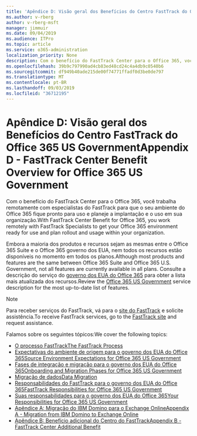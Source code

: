 ```yaml
---
title: 'Apêndice D: Visão geral dos Benefícios do Centro FastTrack do Office 365 US Government'
ms.author: v-rberg
author: v-rberg-msft
manager: jimmuir
ms.date: 09/04/2019
ms.audience: ITPro
ms.topic: article
ms.service: o365-administration
localization_priority: None
description: Com o benefício do FastTrack Center para o Office 365, você trabalha remotamente com especialistas do FastTrack para que o seu ambiente do Office 365 fique pronto para uso e planeje a implantação e o uso em sua organização.
ms.openlocfilehash: 39b9c797990ad4cb83ed48cd24c4a4db9c0540b6
ms.sourcegitcommit: df949b40ade215de00f74771ffadf0d3be0de797
ms.translationtype: MT
ms.contentlocale: pt-BR
ms.lasthandoff: 09/03/2019
ms.locfileid: "36712195"
---
```

# <a name="appendix-d---fasttrack-center-benefit-overview-for-office-365-us-government"></a><span data-ttu-id="d4529-103">Apêndice D: Visão geral dos Benefícios do Centro FastTrack do Office 365 US Government</span><span class="sxs-lookup"><span data-stu-id="d4529-103">Appendix D - FastTrack Center Benefit Overview for Office 365 US Government</span></span>

<span data-ttu-id="d4529-104">Com o benefício do FastTrack Center para o Office 365, você trabalha remotamente com especialistas do FastTrack para que o seu ambiente do Office 365 fique pronto para uso e planeje a implantação e o uso em sua organização.</span><span class="sxs-lookup"><span data-stu-id="d4529-104">With FastTrack Center Benefit for Office 365, you work remotely with FastTrack Specialists to get your Office 365 environment ready for use and plan rollout and usage within your organization.</span></span> 
  
<span data-ttu-id="d4529-105">Embora a maioria dos produtos e recursos sejam as mesmas entre o Office 365 Suite e o Office 365 governo dos EUA, nem todos os recursos estão disponíveis no momento em todos os planos.</span><span class="sxs-lookup"><span data-stu-id="d4529-105">Although most products and features are the same between Office 365 Suite and Office 365 U.S. Government, not all features are currently available in all plans.</span></span> <span data-ttu-id="d4529-106">Consulte a descrição do serviço do [governo dos EUA do Office 365](https://aka.ms/aboutgovcloud) para obter a lista mais atualizada dos recursos.</span><span class="sxs-lookup"><span data-stu-id="d4529-106">Review the [Office 365 US Government](https://aka.ms/aboutgovcloud) service description for the most up-to-date list of features.</span></span>

> [!NOTE]
> <span data-ttu-id="d4529-107">Para receber serviços do FastTrack, vá para o [site do FastTrack](https://go.microsoft.com/fwlink/?linkid=780698) e solicite assistência.</span><span class="sxs-lookup"><span data-stu-id="d4529-107">To receive FastTrack services, go to the [FastTrack site](https://go.microsoft.com/fwlink/?linkid=780698) and request assistance.</span></span>  

<span data-ttu-id="d4529-108">Falamos sobre os seguintes tópicos:</span><span class="sxs-lookup"><span data-stu-id="d4529-108">We cover the following topics:</span></span>
- [<span data-ttu-id="d4529-109">O processo FastTrack</span><span class="sxs-lookup"><span data-stu-id="d4529-109">The FastTrack Process</span></span>](O365-fasttrack-process.md) 
- [<span data-ttu-id="d4529-110">Expectativas do ambiente de origem para o governo dos EUA do Office 365</span><span class="sxs-lookup"><span data-stu-id="d4529-110">Source Environment Expectations for Office 365 US Government</span></span>](US-Gov-appendix-source-environment-expectations.md)   
- [<span data-ttu-id="d4529-111">Fases de integração e migração para o governo dos EUA do Office 365</span><span class="sxs-lookup"><span data-stu-id="d4529-111">Onboarding and Migration Phases for Office 365 US Government</span></span>](US-Gov-appendix-onboarding-and-migration.md)
- [<span data-ttu-id="d4529-112">Migração de dados</span><span class="sxs-lookup"><span data-stu-id="d4529-112">Data Migration</span></span>](O365-data-migration.md)    
- [<span data-ttu-id="d4529-113">Responsabilidades do FastTrack para o governo dos EUA do Office 365</span><span class="sxs-lookup"><span data-stu-id="d4529-113">FastTrack Responsibilities for Office 365 US Government</span></span>](US-Gov-appendix-fasttrack-responsibilities.md)   
- [<span data-ttu-id="d4529-114">Suas responsabilidades para o governo dos EUA do Office 365</span><span class="sxs-lookup"><span data-stu-id="d4529-114">Your Responsibilities for Office 365 US Government</span></span>](US-Gov-appendix-your-responsibilities.md) 
- [<span data-ttu-id="d4529-115">Apêndice A: Migração do IBM Domino para o Exchange Online</span><span class="sxs-lookup"><span data-stu-id="d4529-115">Appendix A - Migration from IBM Domino to Exchange Online</span></span>](O365-from-ibm-domino-to-exchange-online.md)   
- [<span data-ttu-id="d4529-116">Apêndice B: Benefício adicional do Centro do FastTrack</span><span class="sxs-lookup"><span data-stu-id="d4529-116">Appendix B - FastTrack Center Additional Benefit</span></span>](O365-fasttrack-additional-benefits.md)


